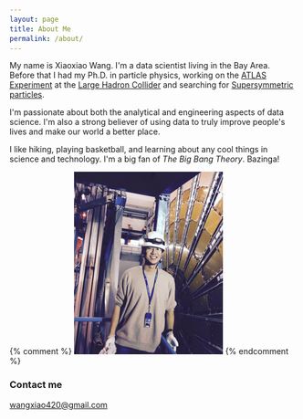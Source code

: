 ```yaml
---
layout: page
title: About Me
permalink: /about/
---
```


My name is Xiaoxiao Wang. I'm a data scientist living in the Bay Area. Before that I had my Ph.D. in particle physics, working on the [ATLAS Experiment](http://atlas.cern/) at the [Large Hadron Collider](https://xkcd.com/401/) and searching for [Supersymmetric particles](https://profmattstrassler.com/articles-and-posts/some-speculative-theoretical-ideas-for-the-lhc/supersymmetry/supersymmetry-what-is-it/).

I'm passionate about both the analytical and engineering aspects of data science. I'm also a strong believer of using data to truly improve people's lives and make our world a better place.

I like hiking, playing basketball, and learning about any cool things in science and technology. I'm a big fan of *The Big Bang Theory*. Bazinga!

{% comment %}
![_config.yml](/images/atlas_1.jpg)
{% endcomment %}

### Contact me

[wangxiao420@gmail.com](mailto:wangxiao420@gmail.com)
